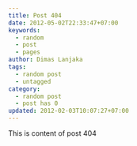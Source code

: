```yaml
---
title: Post 404
date: 2012-05-02T22:33:47+07:00
keywords:
  - random
  - post
  - pages
author: Dimas Lanjaka
tags:
  - random post
  - untagged
category:
  - random post
  - post has 0
updated: 2012-02-03T10:07:27+07:00
---
```

This is content of post 404